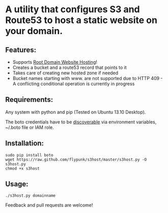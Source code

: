 # A utility that configures S3 and Route53 to host a static website on your domain.

## Features:  
* Supports [Root Domain Website Hosting](http://aws.typepad.com/aws/2012/12/root-domain-website-hosting-for-amazon-s3.html)!
* Creates a bucket and a route53 record that points to it
* Takes care of creating new hosted zone if needed
* Bucket names starting with www. are not supported due to HTTP 409 - A conflicting conditional operation is currently in progress

## Requirements:
Any system with python and pip (Tested on Ubuntu 13.10 Desktop).    

The boto credentials have to be [discoverable](http://boto.readthedocs.org/en/latest/getting_started.html) via environment variables, ~/.boto file or IAM role.

## Installation:
```
sudo pip install boto
wget https://raw.github.com/flypunk/s3host/master/s3host.py -O s3host.py
chmod +x s3host
```
## Usage:

`./s3host.py domainname`

Feedback and pull requests are welcome! 
